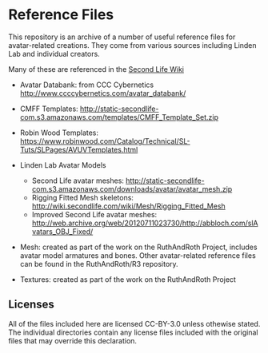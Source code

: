 # Reference Files

This repository is an archive of a number of useful reference files
for avatar-related creations.  They come from various sources including
Linden Lab and individual creators.

Many of these are referenced in the
[Second Life Wiki](http://wiki.secondlife.com/wiki/Clothing_Tutorials)

* Avatar Databank: from CCC Cybernetics http://www.ccccybernetics.com/avatar_databank/

* CMFF Templates: http://static-secondlife-com.s3.amazonaws.com/templates/CMFF_Template_Set.zip

* Robin Wood Templates: https://www.robinwood.com/Catalog/Technical/SL-Tuts/SLPages/AVUVTemplates.html

* Linden Lab Avatar Models

  * Second Life avatar meshes: http://static-secondlife-com.s3.amazonaws.com/downloads/avatar/avatar_mesh.zip
  * Rigging Fitted Mesh skeletons: http://wiki.secondlife.com/wiki/Mesh/Rigging_Fitted_Mesh
  * Improved Second Life avatar meshes: http://web.archive.org/web/20120711023730/http://abbloch.com/slAvatars_OBJ_Fixed/

* Mesh: created as part of the work on the RuthAndRoth Project, includes avatar model armatures and bones. Other avatar-related reference files can be found in the RuthAndRoth/R3 repository.

* Textures: created as part of the work on the RuthAndRoth Project

## Licenses
  
All of the files included here are licensed CC-BY-3.0 unless othewise stated. The individual directories contain any license files included with the original files that may override this declaration.
